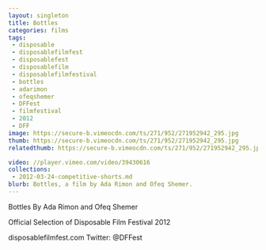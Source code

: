 ```yaml
---
layout: singleton
title: Bottles
categories: films
tags:
 - disposable
 - disposablefilmfest
 - disposablefest
 - disposablefilm
 - disposablefilmfestival
 - bottles
 - adarimon
 - ofeqshemer
 - DFFest
 - filmfestival
 - 2012
 - DFF
image: https://secure-b.vimeocdn.com/ts/271/952/271952942_295.jpg
thumb: https://secure-b.vimeocdn.com/ts/271/952/271952942_295.jpg
relatedthumb: https://secure-b.vimeocdn.com/ts/271/952/271952942_295.jpg

video: //player.vimeo.com/video/39430616
collections:
 - 2012-03-24-competitive-shorts.md
blurb: Bottles, a film by Ada Rimon and Ofeq Shemer.
---
```


Bottles
By Ada Rimon and Ofeq Shemer

Official Selection of Disposable Film Festival 2012

disposablefilmfest.com
Twitter: @DFFest